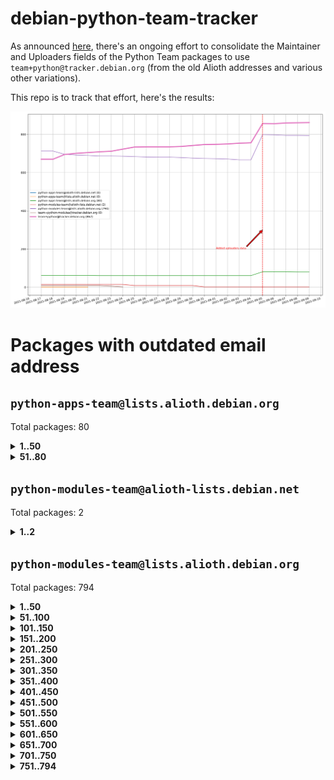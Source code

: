 # debian-python-team-tracker



As announced [here](https://lists.debian.org/debian-python/2021/08/msg00006.html), there's an ongoing effort to consolidate the Maintainer and Uploaders fields of the Python Team packages to use `team+python@tracker.debian.org` (from the old Alioth addresses and various other variations).



This repo is to track that effort, here's the results:



![Python team emails](images/python_team_emails.svg)


# Packages with outdated email address

## `python-apps-team@lists.alioth.debian.org`
Total packages: 80
<details>
<summary><b>1..50</b></summary>


| # | Package | Version |
| --- | --- | --- |
| 1 | [alot](https://tracker.debian.org/alot) | 0.9.1-2 |
| 2 | [archmage](https://tracker.debian.org/archmage) | 1:0.4.2.1-1 |
| 3 | [autosuspend](https://tracker.debian.org/autosuspend) | 3.0-1 |
| 4 | [backblaze-b2](https://tracker.debian.org/backblaze-b2) | 1.3.8-4 |
| 5 | [backupchecker](https://tracker.debian.org/backupchecker) | 1.7-2 |
| 6 | [beets](https://tracker.debian.org/beets) | 1.4.9-7 |
| 7 | [bleachbit](https://tracker.debian.org/bleachbit) | 3.9.0-1 |
| 8 | [brebis](https://tracker.debian.org/brebis) | 0.10-1 |
| 9 | [clustershell](https://tracker.debian.org/clustershell) | 1.8.3-1 |
| 10 | [crudini](https://tracker.debian.org/crudini) | 0.9.3-4 |
| 11 | [ctop](https://tracker.debian.org/ctop) | 1.0.0-2.1 |
| 12 | [cython](https://tracker.debian.org/cython) | 0.29.14-1 |
| 13 | [db2twitter](https://tracker.debian.org/db2twitter) | 0.6-1.1 |
| 14 | [dirtbike](https://tracker.debian.org/dirtbike) | 0.3-7 |
| 15 | [discodos](https://tracker.debian.org/discodos) | 1.0~rc2-1 |
| 16 | [dkimpy-milter](https://tracker.debian.org/dkimpy-milter) | 1.2.2-1 |
| 17 | [dodgy](https://tracker.debian.org/dodgy) | 0.1.9-3 |
| 18 | [dot2tex](https://tracker.debian.org/dot2tex) | 2.11.3-2 |
| 19 | [droidlysis](https://tracker.debian.org/droidlysis) | 3.2.1-1 |
| 20 | [eric](https://tracker.debian.org/eric) | 21.1+ds1-1 |
| 21 | [etm](https://tracker.debian.org/etm) | 3.2.30-1.1 |
| 22 | [firmware-microbit-micropython](https://tracker.debian.org/firmware-microbit-micropython) | 1.0.1-2 |
| 23 | [flatlatex](https://tracker.debian.org/flatlatex) | 0.8-1.1 |
| 24 | [freealchemist](https://tracker.debian.org/freealchemist) | 0.5-1.1 |
| 25 | [gaupol](https://tracker.debian.org/gaupol) | 1.9-1 |
| 26 | [ghp-import](https://tracker.debian.org/ghp-import) | 0.5.5-2 |
| 27 | [gitinspector](https://tracker.debian.org/gitinspector) | 0.4.4+dfsg-9 |
| 28 | [gui-ufw](https://tracker.debian.org/gui-ufw) | 20.04.1-1 |
| 29 | [httpcode](https://tracker.debian.org/httpcode) | 0.6-1 |
| 30 | [isbg](https://tracker.debian.org/isbg) | 2.3.1-1 |
| 31 | [itstool](https://tracker.debian.org/itstool) | 2.0.6-1 |
| 32 | [j2cli](https://tracker.debian.org/j2cli) | 0.3.12b-2 |
| 33 | [jeepyb](https://tracker.debian.org/jeepyb) | 0+20190513-1 |
| 34 | [kanboard-cli](https://tracker.debian.org/kanboard-cli) | 0.0.2-1.1 |
| 35 | [kazam](https://tracker.debian.org/kazam) | 1.4.5-4 |
| 36 | [khard](https://tracker.debian.org/khard) | 0.17.0-1 |
| 37 | [legit](https://tracker.debian.org/legit) | 1.2.0.post0-1 |
| 38 | [lightyears](https://tracker.debian.org/lightyears) | 1.4-2 |
| 39 | [mayavi2](https://tracker.debian.org/mayavi2) | 4.7.1-2 |
| 40 | [membernator](https://tracker.debian.org/membernator) | 1.1.0-2 |
| 41 | [menulibre](https://tracker.debian.org/menulibre) | 2.2.1-1 |
| 42 | [muttdown](https://tracker.debian.org/muttdown) | 0.3.4-1 |
| 43 | [nfoview](https://tracker.debian.org/nfoview) | 1.28-1 |
| 44 | [pandoc-plantuml-filter](https://tracker.debian.org/pandoc-plantuml-filter) | 0.1.1-2 |
| 45 | [pdfarranger](https://tracker.debian.org/pdfarranger) | 1.6.2-1 |
| 46 | [pdfposter](https://tracker.debian.org/pdfposter) | 0.7.post1-1 |
| 47 | [pelican](https://tracker.debian.org/pelican) | 4.0.1+dfsg-1.1 |
| 48 | [pipenv](https://tracker.debian.org/pipenv) | 11.9.0-1.1 |
| 49 | [policyd-rate-limit](https://tracker.debian.org/policyd-rate-limit) | 1.0.1.1-1 |
| 50 | [powerline-gitstatus](https://tracker.debian.org/powerline-gitstatus) | 1.3.1-2 |
</details>
<details>
<summary><b>51..80</b></summary>

| # | Package | Version |
| --- | --- | --- |
| 51 | [prospector](https://tracker.debian.org/prospector) | 1.1.7-2 |
| 52 | [puddletag](https://tracker.debian.org/puddletag) | 2.0.1-2 |
| 53 | [pybik](https://tracker.debian.org/pybik) | 3.0-3.1 |
| 54 | [pydocstyle](https://tracker.debian.org/pydocstyle) | 2.1.1-1 |
| 55 | [pydoctor](https://tracker.debian.org/pydoctor) | 19.11.0+git20200303.47424e7-1 |
| 56 | [pyp](https://tracker.debian.org/pyp) | 2.12-2 |
| 57 | [pypass](https://tracker.debian.org/pypass) | 0.2.1-1.1 |
| 58 | [python-miio](https://tracker.debian.org/python-miio) | 0.5.0.1-1 |
| 59 | [pytrainer](https://tracker.debian.org/pytrainer) | 2.0.2-1 |
| 60 | [rabbitvcs](https://tracker.debian.org/rabbitvcs) | 0.18-2 |
| 61 | [radon](https://tracker.debian.org/radon) | 4.1.0+dfsg-1 |
| 62 | [retweet](https://tracker.debian.org/retweet) | 0.10-1.1 |
| 63 | [rst2pdf](https://tracker.debian.org/rst2pdf) | 0.98-1 |
| 64 | [sen](https://tracker.debian.org/sen) | 0.6.1-0.1 |
| 65 | [simple-image-reducer](https://tracker.debian.org/simple-image-reducer) | 1.0.2+git20191008-1 |
| 66 | [sinntp](https://tracker.debian.org/sinntp) | 1.6-1.2 |
| 67 | [smem](https://tracker.debian.org/smem) | 1.5-1.1 |
| 68 | [spf-engine](https://tracker.debian.org/spf-engine) | 2.9.2-1 |
| 69 | [sqlacodegen](https://tracker.debian.org/sqlacodegen) | 1.1.6-3 |
| 70 | [subdownloader](https://tracker.debian.org/subdownloader) | 2.1.0-3 |
| 71 | [testrepository](https://tracker.debian.org/testrepository) | 0.0.20-5 |
| 72 | [tldr-py](https://tracker.debian.org/tldr-py) | 0.7.0-3 |
| 73 | [toot](https://tracker.debian.org/toot) | 0.28.0-1 |
| 74 | [twitterwatch](https://tracker.debian.org/twitterwatch) | 0.1-1.1 |
| 75 | [txt2tags](https://tracker.debian.org/txt2tags) | 3.4-2 |
| 76 | [vf1](https://tracker.debian.org/vf1) | 0.0.11-2 |
| 77 | [voltron](https://tracker.debian.org/voltron) | 0.1.7+git20200109-1.1 |
| 78 | [vrfydmn](https://tracker.debian.org/vrfydmn) | 0.11.0-1 |
| 79 | [weasyprint](https://tracker.debian.org/weasyprint) | 51-2 |
| 80 | [zktop](https://tracker.debian.org/zktop) | 1.0.0-3 |
</details>

## `python-modules-team@alioth-lists.debian.net`
Total packages: 2
<details>
<summary><b>1..2</b></summary>


| # | Package | Version |
| --- | --- | --- |
| 1 | [python-anyio](https://tracker.debian.org/python-anyio) | 2.0.2-2 |
| 2 | [setuptools-scm](https://tracker.debian.org/setuptools-scm) | 4.1.2-3 |
</details>

## `python-modules-team@lists.alioth.debian.org`
Total packages: 794
<details>
<summary><b>1..50</b></summary>


| # | Package | Version |
| --- | --- | --- |
| 1 | [aiodns](https://tracker.debian.org/aiodns) | 2.0.0-1 |
| 2 | [aiohttp-cors](https://tracker.debian.org/aiohttp-cors) | 0.7.0-1 |
| 3 | [aiohttp-jinja2](https://tracker.debian.org/aiohttp-jinja2) | 1.2.0-1 |
| 4 | [aiohttp-mako](https://tracker.debian.org/aiohttp-mako) | 0.4.0-1 |
| 5 | [aiohttp-socks](https://tracker.debian.org/aiohttp-socks) | 0.5.3-1 |
| 6 | [aiomysql](https://tracker.debian.org/aiomysql) | 0.0.20-2 |
| 7 | [aiopg](https://tracker.debian.org/aiopg) | 1.2.0~b2-1 |
| 8 | [aioredis](https://tracker.debian.org/aioredis) | 1.3.1-1 |
| 9 | [aiowsgi](https://tracker.debian.org/aiowsgi) | 0.7-1.1 |
| 10 | [aioxmlrpc](https://tracker.debian.org/aioxmlrpc) | 0.5-1.1 |
| 11 | [aiozmq](https://tracker.debian.org/aiozmq) | 0.9.0-1 |
| 12 | [anorack](https://tracker.debian.org/anorack) | 0.2.7-1 |
| 13 | [anosql](https://tracker.debian.org/anosql) | 1.0.1-1 |
| 14 | [appdirs](https://tracker.debian.org/appdirs) | 1.4.4-1 |
| 15 | [asn1crypto](https://tracker.debian.org/asn1crypto) | 1.4.0-1 |
| 16 | [astral](https://tracker.debian.org/astral) | 1.6.1-2 |
| 17 | [authheaders](https://tracker.debian.org/authheaders) | 0.13.0-1 |
| 18 | [authres](https://tracker.debian.org/authres) | 1.2.0-2 |
| 19 | [automat](https://tracker.debian.org/automat) | 20.2.0-1 |
| 20 | [azure-cosmos-table-python](https://tracker.debian.org/azure-cosmos-table-python) | 1.0.5+git20191025-5 |
| 21 | [babelfish](https://tracker.debian.org/babelfish) | 0.5.4-3 |
| 22 | [bdist-nsi](https://tracker.debian.org/bdist-nsi) | 0.1.5-2 |
| 23 | [behave](https://tracker.debian.org/behave) | 1.2.6-3 |
| 24 | [bernhard](https://tracker.debian.org/bernhard) | 0.2.6-2 |
| 25 | [betamax](https://tracker.debian.org/betamax) | 0.8.1-2 |
| 26 | [bibtexparser](https://tracker.debian.org/bibtexparser) | 1.1.0+ds-3 |
| 27 | [binaryornot](https://tracker.debian.org/binaryornot) | 0.4.4+dfsg-4 |
| 28 | [bitstruct](https://tracker.debian.org/bitstruct) | 8.9.0-1 |
| 29 | [blessings](https://tracker.debian.org/blessings) | 1.6-3 |
| 30 | [blinker](https://tracker.debian.org/blinker) | 1.4+dfsg1-0.3 |
| 31 | [bottleneck](https://tracker.debian.org/bottleneck) | 1.2.1+ds1-2 |
| 32 | [case](https://tracker.debian.org/case) | 1.5.3+dfsg-3 |
| 33 | [celery-batches](https://tracker.debian.org/celery-batches) | 0.2-2 |
| 34 | [celery-haystack](https://tracker.debian.org/celery-haystack) | 0.10-4 |
| 35 | [cerealizer](https://tracker.debian.org/cerealizer) | 0.8.1-3 |
| 36 | [chardet](https://tracker.debian.org/chardet) | 4.0.0-1 |
| 37 | [chargebee-python](https://tracker.debian.org/chargebee-python) | 1.6.6-1 |
| 38 | [chargebee2-python](https://tracker.debian.org/chargebee2-python) | 2.7.3-1 |
| 39 | [circuits](https://tracker.debian.org/circuits) | 3.1.0+ds1-2 |
| 40 | [cloudpickle](https://tracker.debian.org/cloudpickle) | 1.6.0-1 |
| 41 | [codicefiscale](https://tracker.debian.org/codicefiscale) | 0.9+ds0-2 |
| 42 | [colorclass](https://tracker.debian.org/colorclass) | 2.2.0-2.1 |
| 43 | [colorspacious](https://tracker.debian.org/colorspacious) | 1.1.2-2 |
| 44 | [commonmark](https://tracker.debian.org/commonmark) | 0.9.1-3 |
| 45 | [configobj](https://tracker.debian.org/configobj) | 5.0.6-4 |
| 46 | [constantly](https://tracker.debian.org/constantly) | 15.1.0-2 |
| 47 | [contextlib2](https://tracker.debian.org/contextlib2) | 0.6.0.post1-1 |
| 48 | [cookiecutter](https://tracker.debian.org/cookiecutter) | 1.6.0-4 |
| 49 | [coreapi](https://tracker.debian.org/coreapi) | 2.3.3-4 |
| 50 | [coreschema](https://tracker.debian.org/coreschema) | 0.0.4-3 |
</details>
<details>
<summary><b>51..100</b></summary>

| # | Package | Version |
| --- | --- | --- |
| 51 | [cov-core](https://tracker.debian.org/cov-core) | 1.15.0-3 |
| 52 | [cppy](https://tracker.debian.org/cppy) | 1.1.0-2 |
| 53 | [cram](https://tracker.debian.org/cram) | 0.7-4 |
| 54 | [cssutils](https://tracker.debian.org/cssutils) | 1.0.2-3 |
| 55 | [d2to1](https://tracker.debian.org/d2to1) | 0.2.12-2 |
| 56 | [deap](https://tracker.debian.org/deap) | 1.3.1-2 |
| 57 | [debiancontributors](https://tracker.debian.org/debiancontributors) | 0.7.8-2 |
| 58 | [defusedxml](https://tracker.debian.org/defusedxml) | 0.6.0-2 |
| 59 | [devpi-common](https://tracker.debian.org/devpi-common) | 3.2.2-1.1 |
| 60 | [django-ajax-selects](https://tracker.debian.org/django-ajax-selects) | 1.7.0-3 |
| 61 | [django-anymail](https://tracker.debian.org/django-anymail) | 7.1.0-1 |
| 62 | [django-auto-one-to-one](https://tracker.debian.org/django-auto-one-to-one) | 3.3.0-1 |
| 63 | [django-bitfield](https://tracker.debian.org/django-bitfield) | 1.9.6-2 |
| 64 | [django-countries](https://tracker.debian.org/django-countries) | 6.0-1 |
| 65 | [django-dirtyfields](https://tracker.debian.org/django-dirtyfields) | 1.3.1-2 |
| 66 | [django-downloadview](https://tracker.debian.org/django-downloadview) | 2.1.1-1 |
| 67 | [django-environ](https://tracker.debian.org/django-environ) | 0.4.4-2 |
| 68 | [django-filter](https://tracker.debian.org/django-filter) | 2.4.0-1 |
| 69 | [django-fsm-admin](https://tracker.debian.org/django-fsm-admin) | 1.2.4-2 |
| 70 | [django-guardian](https://tracker.debian.org/django-guardian) | 2.0.0-2 |
| 71 | [django-hvad](https://tracker.debian.org/django-hvad) | 1.8.0-1.1 |
| 72 | [django-impersonate](https://tracker.debian.org/django-impersonate) | 1.5-1 |
| 73 | [django-ipware](https://tracker.debian.org/django-ipware) | 3.0.0-1 |
| 74 | [django-js-reverse](https://tracker.debian.org/django-js-reverse) | 0.7.3-1.1 |
| 75 | [django-macaddress](https://tracker.debian.org/django-macaddress) | 1.5.0-2 |
| 76 | [django-maintenancemode](https://tracker.debian.org/django-maintenancemode) | 0.11.3-1 |
| 77 | [django-markupfield](https://tracker.debian.org/django-markupfield) | 2.0.0-1 |
| 78 | [django-memoize](https://tracker.debian.org/django-memoize) | 2.2.0+dfsg-1 |
| 79 | [django-model-utils](https://tracker.debian.org/django-model-utils) | 3.1.1-2 |
| 80 | [django-nose](https://tracker.debian.org/django-nose) | 1.4.6-2.1 |
| 81 | [django-notification](https://tracker.debian.org/django-notification) | 1.2.0-3 |
| 82 | [django-organizations](https://tracker.debian.org/django-organizations) | 1.1.2-1 |
| 83 | [django-pagination](https://tracker.debian.org/django-pagination) | 1.0.7-4 |
| 84 | [django-paintstore](https://tracker.debian.org/django-paintstore) | 0.2-4 |
| 85 | [django-picklefield](https://tracker.debian.org/django-picklefield) | 3.0.1-1 |
| 86 | [django-pipeline](https://tracker.debian.org/django-pipeline) | 1.6.14-3 |
| 87 | [django-q](https://tracker.debian.org/django-q) | 1.2.1-1 |
| 88 | [django-recurrence](https://tracker.debian.org/django-recurrence) | 1.10.3-1 |
| 89 | [django-redis](https://tracker.debian.org/django-redis) | 4.12.1-1 |
| 90 | [django-redis-sessions](https://tracker.debian.org/django-redis-sessions) | 0.6.1-2 |
| 91 | [django-sass-processor](https://tracker.debian.org/django-sass-processor) | 0.8.2-1 |
| 92 | [django-setuptest](https://tracker.debian.org/django-setuptest) | 0.2.1-4 |
| 93 | [django-simple-captcha](https://tracker.debian.org/django-simple-captcha) | 0.5.6-2 |
| 94 | [django-simple-redis-admin](https://tracker.debian.org/django-simple-redis-admin) | 1.4.0-2 |
| 95 | [django-stronghold](https://tracker.debian.org/django-stronghold) | 0.3.0+debian-2 |
| 96 | [django-uwsgi](https://tracker.debian.org/django-uwsgi) | 0.2.2-2 |
| 97 | [django-webpack-loader](https://tracker.debian.org/django-webpack-loader) | 0.6.0-2 |
| 98 | [django-websocket-redis](https://tracker.debian.org/django-websocket-redis) | 0.4.7-2 |
| 99 | [django-wkhtmltopdf](https://tracker.debian.org/django-wkhtmltopdf) | 3.3.0-1 |
| 100 | [django-xmlrpc](https://tracker.debian.org/django-xmlrpc) | 0.1.8-2 |
</details>
<details>
<summary><b>101..150</b></summary>

| # | Package | Version |
| --- | --- | --- |
| 101 | [djangorestframework-api-key](https://tracker.debian.org/djangorestframework-api-key) | 2.0.0-2 |
| 102 | [djangorestframework-filters](https://tracker.debian.org/djangorestframework-filters) | 1.0.0.dev0-1 |
| 103 | [dkimpy](https://tracker.debian.org/dkimpy) | 1.0.5-1 |
| 104 | [dnsdiag](https://tracker.debian.org/dnsdiag) | 1.7.0-1 |
| 105 | [dnspython](https://tracker.debian.org/dnspython) | 2.0.0-1 |
| 106 | [dockerpty](https://tracker.debian.org/dockerpty) | 0.4.1-2 |
| 107 | [dominate](https://tracker.debian.org/dominate) | 2.3.1-2 |
| 108 | [doublex](https://tracker.debian.org/doublex) | 1.9.2-1 |
| 109 | [drf-generators](https://tracker.debian.org/drf-generators) | 0.5.0-1 |
| 110 | [easyprocess](https://tracker.debian.org/easyprocess) | 0.2.5-2 |
| 111 | [elasticsearch-curator](https://tracker.debian.org/elasticsearch-curator) | 5.8.1-1 |
| 112 | [entrypoints](https://tracker.debian.org/entrypoints) | 0.3-3 |
| 113 | [enum34](https://tracker.debian.org/enum34) | 1.1.6-4 |
| 114 | [enzyme](https://tracker.debian.org/enzyme) | 0.4.1-2 |
| 115 | [exam](https://tracker.debian.org/exam) | 0.10.5-3 |
| 116 | [factory-boy](https://tracker.debian.org/factory-boy) | 2.11.1-3 |
| 117 | [faker](https://tracker.debian.org/faker) | 0.9.3-0.1 |
| 118 | [fakesleep](https://tracker.debian.org/fakesleep) | 0.1-2 |
| 119 | [fastchunking](https://tracker.debian.org/fastchunking) | 0.0.3-2 |
| 120 | [fastkml](https://tracker.debian.org/fastkml) | 0.11-3 |
| 121 | [feedgenerator](https://tracker.debian.org/feedgenerator) | 1.9-2 |
| 122 | [flake8-docstrings](https://tracker.debian.org/flake8-docstrings) | 1.1.0-1.1 |
| 123 | [flake8-polyfill](https://tracker.debian.org/flake8-polyfill) | 1.0.2-2 |
| 124 | [flask-api](https://tracker.debian.org/flask-api) | 1.1+dfsg-1.1 |
| 125 | [flask-assets](https://tracker.debian.org/flask-assets) | 2.0-1 |
| 126 | [flask-babelex](https://tracker.debian.org/flask-babelex) | 0.9.4-1 |
| 127 | [flask-bcrypt](https://tracker.debian.org/flask-bcrypt) | 0.7.1-2 |
| 128 | [flask-compress](https://tracker.debian.org/flask-compress) | 1.4.0-3 |
| 129 | [flask-gravatar](https://tracker.debian.org/flask-gravatar) | 0.4.2-2 |
| 130 | [flask-htmlmin](https://tracker.debian.org/flask-htmlmin) | 1.3.2-2 |
| 131 | [flask-ldapconn](https://tracker.debian.org/flask-ldapconn) | 0.7.2-1.1 |
| 132 | [flask-limiter](https://tracker.debian.org/flask-limiter) | 1.0.1-2 |
| 133 | [flask-login](https://tracker.debian.org/flask-login) | 0.5.0-1 |
| 134 | [flask-mail](https://tracker.debian.org/flask-mail) | 0.9.1+dfsg1-1.1 |
| 135 | [flask-mongoengine](https://tracker.debian.org/flask-mongoengine) | 0.9.3-4 |
| 136 | [flask-multistatic](https://tracker.debian.org/flask-multistatic) | 1.0-2 |
| 137 | [flask-paranoid](https://tracker.debian.org/flask-paranoid) | 0.2.0-3.1 |
| 138 | [flask-principal](https://tracker.debian.org/flask-principal) | 0.4.0-2 |
| 139 | [flask-script](https://tracker.debian.org/flask-script) | 2.0.6-2 |
| 140 | [flask-silk](https://tracker.debian.org/flask-silk) | 0.2-18 |
| 141 | [flask-wtf](https://tracker.debian.org/flask-wtf) | 0.14.3-1 |
| 142 | [flufl.bounce](https://tracker.debian.org/flufl.bounce) | 3.0.1-1 |
| 143 | [flufl.enum](https://tracker.debian.org/flufl.enum) | 4.1.1-3 |
| 144 | [flufl.i18n](https://tracker.debian.org/flufl.i18n) | 3.0.1-1 |
| 145 | [flufl.lock](https://tracker.debian.org/flufl.lock) | 5.0.1-1 |
| 146 | [flufl.password](https://tracker.debian.org/flufl.password) | 1.3-3 |
| 147 | [flufl.testing](https://tracker.debian.org/flufl.testing) | 0.7-2 |
| 148 | [freetype-py](https://tracker.debian.org/freetype-py) | 2.2.0-1 |
| 149 | [gerritlib](https://tracker.debian.org/gerritlib) | 0.8.0-2 |
| 150 | [gmplot](https://tracker.debian.org/gmplot) | 1.2.0-2 |
</details>
<details>
<summary><b>151..200</b></summary>

| # | Package | Version |
| --- | --- | --- |
| 151 | [gpxpy](https://tracker.debian.org/gpxpy) | 1.4.2-1 |
| 152 | [gtextfsm](https://tracker.debian.org/gtextfsm) | 1.1.0-2 |
| 153 | [gtts](https://tracker.debian.org/gtts) | 2.0.3-1 |
| 154 | [gtts-token](https://tracker.debian.org/gtts-token) | 1.1.3-1 |
| 155 | [guzzle-sphinx-theme](https://tracker.debian.org/guzzle-sphinx-theme) | 0.7.11-5 |
| 156 | [hachoir](https://tracker.debian.org/hachoir) | 3.1.0+dfsg-3 |
| 157 | [haproxy-log-analysis](https://tracker.debian.org/haproxy-log-analysis) | 2.0~b0-2 |
| 158 | [heapdict](https://tracker.debian.org/heapdict) | 1.0.1-1 |
| 159 | [hiro](https://tracker.debian.org/hiro) | 0.5-2 |
| 160 | [httpx](https://tracker.debian.org/httpx) | 0.16.1-1 |
| 161 | [hyperlink](https://tracker.debian.org/hyperlink) | 19.0.0-2 |
| 162 | [hypothesis-auto](https://tracker.debian.org/hypothesis-auto) | 1.1.4-2 |
| 163 | [importmagic](https://tracker.debian.org/importmagic) | 0.1.7-2 |
| 164 | [inflection](https://tracker.debian.org/inflection) | 0.3.1-2 |
| 165 | [ipdb](https://tracker.debian.org/ipdb) | 0.13.3-1 |
| 166 | [isodate](https://tracker.debian.org/isodate) | 0.6.0-2 |
| 167 | [itypes](https://tracker.debian.org/itypes) | 1.1.0-4 |
| 168 | [jaraco.itertools](https://tracker.debian.org/jaraco.itertools) | 2.0.1-4 |
| 169 | [javaproperties](https://tracker.debian.org/javaproperties) | 0.7.0-1 |
| 170 | [jinja2-time](https://tracker.debian.org/jinja2-time) | 0.2.0-2 |
| 171 | [jpy](https://tracker.debian.org/jpy) | 0.9.0-3 |
| 172 | [jpylyzer](https://tracker.debian.org/jpylyzer) | 2.0.0-3 |
| 173 | [json-tricks](https://tracker.debian.org/json-tricks) | 3.11.0-2 |
| 174 | [jsonhyperschema-codec](https://tracker.debian.org/jsonhyperschema-codec) | 1.0.3-2 |
| 175 | [jsonpickle](https://tracker.debian.org/jsonpickle) | 1.2-1 |
| 176 | [junos-eznc](https://tracker.debian.org/junos-eznc) | 2.1.7-3 |
| 177 | [jupyter-sphinx-theme](https://tracker.debian.org/jupyter-sphinx-theme) | 0.0.6+ds1-10 |
| 178 | [kitchen](https://tracker.debian.org/kitchen) | 1.2.6-2 |
| 179 | [kivy](https://tracker.debian.org/kivy) | 1.11.0-2 |
| 180 | [kiwisolver](https://tracker.debian.org/kiwisolver) | 1.3.1-1 |
| 181 | [lazr.delegates](https://tracker.debian.org/lazr.delegates) | 2.0.3-2 |
| 182 | [lazr.restfulclient](https://tracker.debian.org/lazr.restfulclient) | 0.14.2-2 |
| 183 | [lazr.smtptest](https://tracker.debian.org/lazr.smtptest) | 2.0.3-2 |
| 184 | [lazr.uri](https://tracker.debian.org/lazr.uri) | 1.0.5-1 |
| 185 | [lexicon](https://tracker.debian.org/lexicon) | 3.3.17-1 |
| 186 | [libthumbor](https://tracker.debian.org/libthumbor) | 1.3.3-2 |
| 187 | [logilab-constraint](https://tracker.debian.org/logilab-constraint) | 0.6.0-2 |
| 188 | [mako](https://tracker.debian.org/mako) | 1.1.3+ds1-2 |
| 189 | [mando](https://tracker.debian.org/mando) | 0.6.4-5 |
| 190 | [manuel](https://tracker.debian.org/manuel) | 1.10.1-2 |
| 191 | [markupsafe](https://tracker.debian.org/markupsafe) | 1.1.1-1 |
| 192 | [mercurial-extension-utils](https://tracker.debian.org/mercurial-extension-utils) | 1.5.1-1 |
| 193 | [mercurial-extension-utils](https://tracker.debian.org/mercurial-extension-utils) | 1.5.1-3 |
| 194 | [mercurial-keyring](https://tracker.debian.org/mercurial-keyring) | 1.3.1-3 |
| 195 | [microsoft-authentication-extensions-for-python](https://tracker.debian.org/microsoft-authentication-extensions-for-python) | 0.3.0-1 |
| 196 | [milksnake](https://tracker.debian.org/milksnake) | 0.1.5-1 |
| 197 | [mimerender](https://tracker.debian.org/mimerender) | 0.6.0-2 |
| 198 | [mmllib](https://tracker.debian.org/mmllib) | 0.3.0.post1-2 |
| 199 | [mockldap](https://tracker.debian.org/mockldap) | 0.3.0-4 |
| 200 | [modernize](https://tracker.debian.org/modernize) | 0.7-2 |
</details>
<details>
<summary><b>201..250</b></summary>

| # | Package | Version |
| --- | --- | --- |
| 201 | [moksha.common](https://tracker.debian.org/moksha.common) | 1.2.5-4 |
| 202 | [more-itertools](https://tracker.debian.org/more-itertools) | 4.2.0-3 |
| 203 | [mrtparse](https://tracker.debian.org/mrtparse) | 1.6-2 |
| 204 | [multiprocess](https://tracker.debian.org/multiprocess) | 0.70.11.1-1 |
| 205 | [musicbrainzngs](https://tracker.debian.org/musicbrainzngs) | 0.7.1-2 |
| 206 | [mutagen](https://tracker.debian.org/mutagen) | 1.45.1-2 |
| 207 | [mwic](https://tracker.debian.org/mwic) | 0.7.8-1 |
| 208 | [mysql-connector-python](https://tracker.debian.org/mysql-connector-python) | 8.0.15-2 |
| 209 | [nb2plots](https://tracker.debian.org/nb2plots) | 0.6-2 |
| 210 | [netifaces](https://tracker.debian.org/netifaces) | 0.10.9-0.2 |
| 211 | [netmiko](https://tracker.debian.org/netmiko) | 2.4.2-1 |
| 212 | [networkx](https://tracker.debian.org/networkx) | 2.5+ds-2 |
| 213 | [nose](https://tracker.debian.org/nose) | 1.3.7-6 |
| 214 | [nose](https://tracker.debian.org/nose) | 1.3.7-7 |
| 215 | [nose2](https://tracker.debian.org/nose2) | 0.9.2-1 |
| 216 | [nose2-cov](https://tracker.debian.org/nose2-cov) | 1.0a4-3 |
| 217 | [ntplib](https://tracker.debian.org/ntplib) | 0.3.3-2 |
| 218 | [numpy-stl](https://tracker.debian.org/numpy-stl) | 2.9.0-1 |
| 219 | [numpydoc](https://tracker.debian.org/numpydoc) | 1.1.0-3 |
| 220 | [obsub](https://tracker.debian.org/obsub) | 0.2-4 |
| 221 | [okasha](https://tracker.debian.org/okasha) | 0.2.4-4 |
| 222 | [overpass](https://tracker.debian.org/overpass) | 0.7-1 |
| 223 | [paramiko](https://tracker.debian.org/paramiko) | 2.7.2-1 |
| 224 | [pastescript](https://tracker.debian.org/pastescript) | 2.0.2-4 |
| 225 | [pcapy](https://tracker.debian.org/pcapy) | 0.11.4-2 |
| 226 | [pdfkit](https://tracker.debian.org/pdfkit) | 0.6.1-2 |
| 227 | [pep8](https://tracker.debian.org/pep8) | 1.7.1-9 |
| 228 | [pep8-naming](https://tracker.debian.org/pep8-naming) | 0.10.0-1 |
| 229 | [pg8000](https://tracker.debian.org/pg8000) | 1.10.6-2 |
| 230 | [pidcat](https://tracker.debian.org/pidcat) | 2.1.0-4 |
| 231 | [pilkit](https://tracker.debian.org/pilkit) | 2.0-3 |
| 232 | [plastex](https://tracker.debian.org/plastex) | 2.1-2 |
| 233 | [ply](https://tracker.debian.org/ply) | 3.11-4 |
| 234 | [portio](https://tracker.debian.org/portio) | 0.5-4 |
| 235 | [postgresfixture](https://tracker.debian.org/postgresfixture) | 0.4.2-1 |
| 236 | [power](https://tracker.debian.org/power) | 1.4+dfsg-4 |
| 237 | [pprintpp](https://tracker.debian.org/pprintpp) | 0.4.0-2 |
| 238 | [preggy](https://tracker.debian.org/preggy) | 1.4.4-1 |
| 239 | [prettytable](https://tracker.debian.org/prettytable) | 0.7.2-5 |
| 240 | [proxmoxer](https://tracker.debian.org/proxmoxer) | 1.0.3-2 |
| 241 | [ptable](https://tracker.debian.org/ptable) | 0.9.2-2 |
| 242 | [py-macaroon-bakery](https://tracker.debian.org/py-macaroon-bakery) | 1.3.1-1 |
| 243 | [py-radix](https://tracker.debian.org/py-radix) | 0.10.0-3 |
| 244 | [py3dns](https://tracker.debian.org/py3dns) | 3.2.1-1 |
| 245 | [pyacoustid](https://tracker.debian.org/pyacoustid) | 1.2.0-2 |
| 246 | [pyasn1](https://tracker.debian.org/pyasn1) | 0.4.8-1 |
| 247 | [pybindgen](https://tracker.debian.org/pybindgen) | 0.20.0+dfsg1-2 |
| 248 | [pycairo](https://tracker.debian.org/pycairo) | 1.16.2-3 |
| 249 | [pycairo](https://tracker.debian.org/pycairo) | 1.16.2-4 |
| 250 | [pycallgraph](https://tracker.debian.org/pycallgraph) | 1.1.3-1.2 |
</details>
<details>
<summary><b>251..300</b></summary>

| # | Package | Version |
| --- | --- | --- |
| 251 | [pycares](https://tracker.debian.org/pycares) | 3.1.1-1 |
| 252 | [pychm](https://tracker.debian.org/pychm) | 0.8.6-2 |
| 253 | [pycifrw](https://tracker.debian.org/pycifrw) | 4.4-2 |
| 254 | [pyclamd](https://tracker.debian.org/pyclamd) | 0.4.0-2 |
| 255 | [pycodestyle](https://tracker.debian.org/pycodestyle) | 2.6.0-1 |
| 256 | [pycparser](https://tracker.debian.org/pycparser) | 2.20-3 |
| 257 | [pycryptodome](https://tracker.debian.org/pycryptodome) | 3.9.7+dfsg1-1 |
| 258 | [pycxx](https://tracker.debian.org/pycxx) | 7.1.4-0.1 |
| 259 | [pydbus](https://tracker.debian.org/pydbus) | 0.6.0-4 |
| 260 | [pydenticon](https://tracker.debian.org/pydenticon) | 0.3.1-2 |
| 261 | [pydispatcher](https://tracker.debian.org/pydispatcher) | 2.0.5-2 |
| 262 | [pydle](https://tracker.debian.org/pydle) | 0.9.4-2 |
| 263 | [pyeapi](https://tracker.debian.org/pyeapi) | 0.8.1-2 |
| 264 | [pyee](https://tracker.debian.org/pyee) | 7.0.2-1 |
| 265 | [pyenchant](https://tracker.debian.org/pyenchant) | 3.2.0-1 |
| 266 | [pyfg](https://tracker.debian.org/pyfg) | 0.50-2 |
| 267 | [pyfiglet](https://tracker.debian.org/pyfiglet) | 0.8.0+dfsg-1 |
| 268 | [pyfribidi](https://tracker.debian.org/pyfribidi) | 0.12.0+repack-7 |
| 269 | [pygame](https://tracker.debian.org/pygame) | 1.9.6+dfsg-2 |
| 270 | [pygeoif](https://tracker.debian.org/pygeoif) | 0.7-2 |
| 271 | [pygithub](https://tracker.debian.org/pygithub) | 1.43.7-1 |
| 272 | [pygments](https://tracker.debian.org/pygments) | 2.3.1+dfsg-3 |
| 273 | [pygtail](https://tracker.debian.org/pygtail) | 0.6.1-2 |
| 274 | [pygtkspellcheck](https://tracker.debian.org/pygtkspellcheck) | 4.0.5-2 |
| 275 | [pyhamcrest](https://tracker.debian.org/pyhamcrest) | 1.9.0-3 |
| 276 | [pyicu](https://tracker.debian.org/pyicu) | 2.5-1 |
| 277 | [pyinotify](https://tracker.debian.org/pyinotify) | 0.9.6-1.3 |
| 278 | [pyiosxr](https://tracker.debian.org/pyiosxr) | 0.52-1.1 |
| 279 | [pyjavaproperties](https://tracker.debian.org/pyjavaproperties) | 0.7-2 |
| 280 | [pyjokes](https://tracker.debian.org/pyjokes) | 0.5.0-3 |
| 281 | [pykcs11](https://tracker.debian.org/pykcs11) | 1.5.10-1 |
| 282 | [pylama](https://tracker.debian.org/pylama) | 7.4.3-3 |
| 283 | [pylibmc](https://tracker.debian.org/pylibmc) | 1.5.2-3 |
| 284 | [pylint-celery](https://tracker.debian.org/pylint-celery) | 0.3-5 |
| 285 | [pylint-common](https://tracker.debian.org/pylint-common) | 0.2.5-4 |
| 286 | [pylint-django](https://tracker.debian.org/pylint-django) | 2.0.13-1 |
| 287 | [pylint-flask](https://tracker.debian.org/pylint-flask) | 0.5-4 |
| 288 | [pylint-plugin-utils](https://tracker.debian.org/pylint-plugin-utils) | 0.6-1 |
| 289 | [pymacs](https://tracker.debian.org/pymacs) | 0.25-3 |
| 290 | [pymilter](https://tracker.debian.org/pymilter) | 1.0.4-2 |
| 291 | [pymodbus](https://tracker.debian.org/pymodbus) | 2.1.0+dfsg-2 |
| 292 | [pymssql](https://tracker.debian.org/pymssql) | 2.1.4+dfsg-3 |
| 293 | [pymupdf](https://tracker.debian.org/pymupdf) | 1.17.4+ds1-2 |
| 294 | [pynag](https://tracker.debian.org/pynag) | 1.1.2+dfsg-2 |
| 295 | [pynliner](https://tracker.debian.org/pynliner) | 0.8.0-2 |
| 296 | [pyopengl](https://tracker.debian.org/pyopengl) | 3.1.5+dfsg-1 |
| 297 | [pypandoc](https://tracker.debian.org/pypandoc) | 1.5+ds0-1 |
| 298 | [pyparsing](https://tracker.debian.org/pyparsing) | 2.4.7-1 |
| 299 | [pyphen](https://tracker.debian.org/pyphen) | 0.9.5-3 |
| 300 | [pyprind](https://tracker.debian.org/pyprind) | 2.11.2-2 |
</details>
<details>
<summary><b>301..350</b></summary>

| # | Package | Version |
| --- | --- | --- |
| 301 | [pyquery](https://tracker.debian.org/pyquery) | 1.2.9-4 |
| 302 | [pyrad](https://tracker.debian.org/pyrad) | 2.1-2 |
| 303 | [pyrfc3339](https://tracker.debian.org/pyrfc3339) | 1.1-2 |
| 304 | [pyrsistent](https://tracker.debian.org/pyrsistent) | 0.15.5-1 |
| 305 | [pysendfile](https://tracker.debian.org/pysendfile) | 2.0.1-3 |
| 306 | [pysimplesoap](https://tracker.debian.org/pysimplesoap) | 1.16.2-3 |
| 307 | [pysmi](https://tracker.debian.org/pysmi) | 0.3.2-2 |
| 308 | [pysodium](https://tracker.debian.org/pysodium) | 0.7.0-2 |
| 309 | [pyspf](https://tracker.debian.org/pyspf) | 2.0.14-2 |
| 310 | [pysrs](https://tracker.debian.org/pysrs) | 1.0.3-2 |
| 311 | [pysrt](https://tracker.debian.org/pysrt) | 1.0.1-2 |
| 312 | [pyssim](https://tracker.debian.org/pyssim) | 0.2-2 |
| 313 | [pystemd](https://tracker.debian.org/pystemd) | 0.7.0-4 |
| 314 | [pysubnettree](https://tracker.debian.org/pysubnettree) | 0.33-1 |
| 315 | [pytaglib](https://tracker.debian.org/pytaglib) | 0.3.6+dfsg-2 |
| 316 | [pytds](https://tracker.debian.org/pytds) | 1.10.0-1 |
| 317 | [pytest-arraydiff](https://tracker.debian.org/pytest-arraydiff) | 0.3-1 |
| 318 | [pytest-bdd](https://tracker.debian.org/pytest-bdd) | 3.2.1-1 |
| 319 | [pytest-cookies](https://tracker.debian.org/pytest-cookies) | 0.4.0-1 |
| 320 | [pytest-django](https://tracker.debian.org/pytest-django) | 3.5.1-1 |
| 321 | [pytest-expect](https://tracker.debian.org/pytest-expect) | 1.1.0-2 |
| 322 | [pytest-forked](https://tracker.debian.org/pytest-forked) | 1.3.0-1 |
| 323 | [pytest-helpers-namespace](https://tracker.debian.org/pytest-helpers-namespace) | 2019.1.8-1 |
| 324 | [pytest-httpbin](https://tracker.debian.org/pytest-httpbin) | 1.0.0-2 |
| 325 | [pytest-instafail](https://tracker.debian.org/pytest-instafail) | 0.4.2-1 |
| 326 | [pytest-remotedata](https://tracker.debian.org/pytest-remotedata) | 0.3.2-1 |
| 327 | [pytest-runner](https://tracker.debian.org/pytest-runner) | 2.11.1-1.2 |
| 328 | [pytest-sugar](https://tracker.debian.org/pytest-sugar) | 0.9.4-1 |
| 329 | [pytest-tornado](https://tracker.debian.org/pytest-tornado) | 0.8.1-1 |
| 330 | [pytest-vcr](https://tracker.debian.org/pytest-vcr) | 1.0.2-2 |
| 331 | [pytest-xvfb](https://tracker.debian.org/pytest-xvfb) | 1.2.0-1 |
| 332 | [python-activipy](https://tracker.debian.org/python-activipy) | 0.1-7 |
| 333 | [python-adal](https://tracker.debian.org/python-adal) | 1.2.2-1 |
| 334 | [python-agate](https://tracker.debian.org/python-agate) | 1.6.1-1 |
| 335 | [python-agate-dbf](https://tracker.debian.org/python-agate-dbf) | 0.2.0-2 |
| 336 | [python-agate-excel](https://tracker.debian.org/python-agate-excel) | 0.2.3-1 |
| 337 | [python-aiohttp-security](https://tracker.debian.org/python-aiohttp-security) | 0.4.0-2 |
| 338 | [python-aiohttp-session](https://tracker.debian.org/python-aiohttp-session) | 2.9.0-2 |
| 339 | [python-aioinflux](https://tracker.debian.org/python-aioinflux) | 0.9.0-2 |
| 340 | [python-aiomeasures](https://tracker.debian.org/python-aiomeasures) | 0.5.14-3 |
| 341 | [python-altair](https://tracker.debian.org/python-altair) | 4.0.1-2 |
| 342 | [python-altgraph](https://tracker.debian.org/python-altgraph) | 0.17+ds0-1 |
| 343 | [python-amqplib](https://tracker.debian.org/python-amqplib) | 1.0.2-2 |
| 344 | [python-anyjson](https://tracker.debian.org/python-anyjson) | 0.3.3-2 |
| 345 | [python-apptools](https://tracker.debian.org/python-apptools) | 4.5.0-1.1 |
| 346 | [python-aptly](https://tracker.debian.org/python-aptly) | 0.12.10-2 |
| 347 | [python-argon2](https://tracker.debian.org/python-argon2) | 18.3.0-2 |
| 348 | [python-args](https://tracker.debian.org/python-args) | 0.1.0-3 |
| 349 | [python-arpy](https://tracker.debian.org/python-arpy) | 1.1.1-4 |
| 350 | [python-astor](https://tracker.debian.org/python-astor) | 0.8.1-1 |
</details>
<details>
<summary><b>351..400</b></summary>

| # | Package | Version |
| --- | --- | --- |
| 351 | [python-async-timeout](https://tracker.debian.org/python-async-timeout) | 3.0.1-1.1 |
| 352 | [python-azure-devtools](https://tracker.debian.org/python-azure-devtools) | 1.2.0-1 |
| 353 | [python-base58](https://tracker.debian.org/python-base58) | 1.0.3-1.1 |
| 354 | [python-bcdoc](https://tracker.debian.org/python-bcdoc) | 0.16.0-2 |
| 355 | [python-bioblend](https://tracker.debian.org/python-bioblend) | 0.7.0-3 |
| 356 | [python-bitbucket-api](https://tracker.debian.org/python-bitbucket-api) | 0.5.0-3 |
| 357 | [python-box](https://tracker.debian.org/python-box) | 3.4.6-2 |
| 358 | [python-btrees](https://tracker.debian.org/python-btrees) | 4.3.1-2 |
| 359 | [python-cachecontrol](https://tracker.debian.org/python-cachecontrol) | 0.12.6-1 |
| 360 | [python-can](https://tracker.debian.org/python-can) | 3.3.2.final~github-2 |
| 361 | [python-cement](https://tracker.debian.org/python-cement) | 2.10.0-2 |
| 362 | [python-cerberus](https://tracker.debian.org/python-cerberus) | 1.3.2-1 |
| 363 | [python-click](https://tracker.debian.org/python-click) | 7.1.2-1 |
| 364 | [python-click-log](https://tracker.debian.org/python-click-log) | 0.2.1-2 |
| 365 | [python-click-threading](https://tracker.debian.org/python-click-threading) | 0.4.4-2 |
| 366 | [python-clint](https://tracker.debian.org/python-clint) | 0.5.1-3 |
| 367 | [python-cluster](https://tracker.debian.org/python-cluster) | 1.3.3-3 |
| 368 | [python-cmarkgfm](https://tracker.debian.org/python-cmarkgfm) | 0.4.2-1 |
| 369 | [python-coloredlogs](https://tracker.debian.org/python-coloredlogs) | 7.3-2 |
| 370 | [python-colour](https://tracker.debian.org/python-colour) | 0.1.5-2 |
| 371 | [python-commentjson](https://tracker.debian.org/python-commentjson) | 0.8.3-2 |
| 372 | [python-consul](https://tracker.debian.org/python-consul) | 0.7.1-1.1 |
| 373 | [python-cookies](https://tracker.debian.org/python-cookies) | 2.2.1-3 |
| 374 | [python-cpuinfo](https://tracker.debian.org/python-cpuinfo) | 5.0.0-2 |
| 375 | [python-crcmod](https://tracker.debian.org/python-crcmod) | 1.7+dfsg-2 |
| 376 | [python-cs](https://tracker.debian.org/python-cs) | 2.7.1-1 |
| 377 | [python-cssselect2](https://tracker.debian.org/python-cssselect2) | 0.3.0-1 |
| 378 | [python-cycler](https://tracker.debian.org/python-cycler) | 0.10.0-3 |
| 379 | [python-daiquiri](https://tracker.debian.org/python-daiquiri) | 1.6.0-1 |
| 380 | [python-dbfread](https://tracker.debian.org/python-dbfread) | 2.0.7-3 |
| 381 | [python-decorator](https://tracker.debian.org/python-decorator) | 4.4.2-2 |
| 382 | [python-demjson](https://tracker.debian.org/python-demjson) | 2.2.4-5 |
| 383 | [python-diaspy](https://tracker.debian.org/python-diaspy) | 0.6.0-2 |
| 384 | [python-dict2xml](https://tracker.debian.org/python-dict2xml) | 1.7.0-1 |
| 385 | [python-dictobj](https://tracker.debian.org/python-dictobj) | 0.4-4 |
| 386 | [python-distro](https://tracker.debian.org/python-distro) | 1.5.0-1 |
| 387 | [python-distutils-extra](https://tracker.debian.org/python-distutils-extra) | 2.45 |
| 388 | [python-django-braces](https://tracker.debian.org/python-django-braces) | 1.14.0-1 |
| 389 | [python-django-casclient](https://tracker.debian.org/python-django-casclient) | 1.5.3-1 |
| 390 | [python-django-contact-form](https://tracker.debian.org/python-django-contact-form) | 1.4.2-3 |
| 391 | [python-django-dbconn-retry](https://tracker.debian.org/python-django-dbconn-retry) | 0.1.5-1.1 |
| 392 | [python-django-etcd-settings](https://tracker.debian.org/python-django-etcd-settings) | 0.1.13+dfsg-3 |
| 393 | [python-django-gravatar2](https://tracker.debian.org/python-django-gravatar2) | 1.4.4-2 |
| 394 | [python-django-imagekit](https://tracker.debian.org/python-django-imagekit) | 4.0.2-3 |
| 395 | [python-django-jsonfield](https://tracker.debian.org/python-django-jsonfield) | 1.4.0-2 |
| 396 | [python-django-ordered-model](https://tracker.debian.org/python-django-ordered-model) | 3.4.1-1 |
| 397 | [python-django-push-notifications](https://tracker.debian.org/python-django-push-notifications) | 1.4.1-1 |
| 398 | [python-django-rest-framework-guardian](https://tracker.debian.org/python-django-rest-framework-guardian) | 0.3.0-2 |
| 399 | [python-django-rest-hooks](https://tracker.debian.org/python-django-rest-hooks) | 1.6.0-1.1 |
| 400 | [python-django-rules](https://tracker.debian.org/python-django-rules) | 2.2.0-1 |
</details>
<details>
<summary><b>401..450</b></summary>

| # | Package | Version |
| --- | --- | --- |
| 401 | [python-django-simple-history](https://tracker.debian.org/python-django-simple-history) | 2.7.0-1.1 |
| 402 | [python-django-split-settings](https://tracker.debian.org/python-django-split-settings) | 0.3.0-2 |
| 403 | [python-django-tagging](https://tracker.debian.org/python-django-tagging) | 1:0.4.5-3 |
| 404 | [python-django-treebeard](https://tracker.debian.org/python-django-treebeard) | 4.3.1+dfsg-1 |
| 405 | [python-dmidecode](https://tracker.debian.org/python-dmidecode) | 3.12.2-11 |
| 406 | [python-dnslib](https://tracker.debian.org/python-dnslib) | 0.9.14-1 |
| 407 | [python-docutils](https://tracker.debian.org/python-docutils) | 0.16+dfsg-2 |
| 408 | [python-doubleratchet](https://tracker.debian.org/python-doubleratchet) | 0.6.0-2 |
| 409 | [python-dpkt](https://tracker.debian.org/python-dpkt) | 1.9.2-2 |
| 410 | [python-dynaconf](https://tracker.debian.org/python-dynaconf) | 2.2.3-2 |
| 411 | [python-easywebdav](https://tracker.debian.org/python-easywebdav) | 1.2.0-8 |
| 412 | [python-eliot](https://tracker.debian.org/python-eliot) | 1.11.0-1 |
| 413 | [python-enable](https://tracker.debian.org/python-enable) | 4.8.1-1 |
| 414 | [python-envisage](https://tracker.debian.org/python-envisage) | 4.9.0-2.1 |
| 415 | [python-envparse](https://tracker.debian.org/python-envparse) | 0.2.0-2 |
| 416 | [python-envs](https://tracker.debian.org/python-envs) | 1.2.6-1.1 |
| 417 | [python-epc](https://tracker.debian.org/python-epc) | 0.0.5-3 |
| 418 | [python-etcd](https://tracker.debian.org/python-etcd) | 0.4.5-2 |
| 419 | [python-ethtool](https://tracker.debian.org/python-ethtool) | 0.14-3 |
| 420 | [python-ewmh](https://tracker.debian.org/python-ewmh) | 0.1.6-2 |
| 421 | [python-exchangelib](https://tracker.debian.org/python-exchangelib) | 3.2.0-1 |
| 422 | [python-exotel](https://tracker.debian.org/python-exotel) | 0.1.5-2 |
| 423 | [python-fastimport](https://tracker.debian.org/python-fastimport) | 0.9.8-5 |
| 424 | [python-feather-format](https://tracker.debian.org/python-feather-format) | 0.3.1+dfsg1-4 |
| 425 | [python-flaky](https://tracker.debian.org/python-flaky) | 3.7.0-1 |
| 426 | [python-flask-jwt-extended](https://tracker.debian.org/python-flask-jwt-extended) | 3.24.1-2 |
| 427 | [python-flask-marshmallow](https://tracker.debian.org/python-flask-marshmallow) | 0.10.1-4 |
| 428 | [python-flask-seeder](https://tracker.debian.org/python-flask-seeder) | 0.1~a2-2 |
| 429 | [python-flor](https://tracker.debian.org/python-flor) | 1.1.3-1 |
| 430 | [python-ftputil](https://tracker.debian.org/python-ftputil) | 3.4-3 |
| 431 | [python-fudge](https://tracker.debian.org/python-fudge) | 1.1.0-2 |
| 432 | [python-gammu](https://tracker.debian.org/python-gammu) | 2.12-2 |
| 433 | [python-gear](https://tracker.debian.org/python-gear) | 0.5.8-5 |
| 434 | [python-genty](https://tracker.debian.org/python-genty) | 1.3.2-1 |
| 435 | [python-geoip](https://tracker.debian.org/python-geoip) | 1.3.2-3 |
| 436 | [python-geoip2](https://tracker.debian.org/python-geoip2) | 2.9.0+dfsg1-2 |
| 437 | [python-getdns](https://tracker.debian.org/python-getdns) | 1.0.0~b1-2 |
| 438 | [python-gflags](https://tracker.debian.org/python-gflags) | 1.5.1-7 |
| 439 | [python-gitdb](https://tracker.debian.org/python-gitdb) | 4.0.5-1 |
| 440 | [python-glob2](https://tracker.debian.org/python-glob2) | 0.5-3 |
| 441 | [python-gmpy2](https://tracker.debian.org/python-gmpy2) | 2.1.0~b5-0.1 |
| 442 | [python-gntp](https://tracker.debian.org/python-gntp) | 1.0.3-2 |
| 443 | [python-gnupg](https://tracker.debian.org/python-gnupg) | 0.4.6-1 |
| 444 | [python-grpc-tools](https://tracker.debian.org/python-grpc-tools) | 1.14.1-1 |
| 445 | [python-guizero](https://tracker.debian.org/python-guizero) | 1.1.0+dfsg1-2 |
| 446 | [python-hashids](https://tracker.debian.org/python-hashids) | 1.3.1-1 |
| 447 | [python-hidapi](https://tracker.debian.org/python-hidapi) | 0.9.0.post3-2 |
| 448 | [python-hiredis](https://tracker.debian.org/python-hiredis) | 1.0.1-1 |
| 449 | [python-hpilo](https://tracker.debian.org/python-hpilo) | 4.3-3 |
| 450 | [python-html2text](https://tracker.debian.org/python-html2text) | 2020.1.16-1 |
</details>
<details>
<summary><b>451..500</b></summary>

| # | Package | Version |
| --- | --- | --- |
| 451 | [python-http-parser](https://tracker.debian.org/python-http-parser) | 0.9.0-1 |
| 452 | [python-httptools](https://tracker.debian.org/python-httptools) | 0.1.1-1 |
| 453 | [python-hupper](https://tracker.debian.org/python-hupper) | 1.10.2-1 |
| 454 | [python-ibm-cloud-sdk-core](https://tracker.debian.org/python-ibm-cloud-sdk-core) | 1.6.2-1 |
| 455 | [python-icalendar](https://tracker.debian.org/python-icalendar) | 4.0.3-4 |
| 456 | [python-idna](https://tracker.debian.org/python-idna) | 2.10-1 |
| 457 | [python-imagesize](https://tracker.debian.org/python-imagesize) | 1.2.0-2 |
| 458 | [python-iniparse](https://tracker.debian.org/python-iniparse) | 0.4-3 |
| 459 | [python-ipaddr](https://tracker.debian.org/python-ipaddr) | 2.2.0-4 |
| 460 | [python-ipaddress](https://tracker.debian.org/python-ipaddress) | 1.0.23-1 |
| 461 | [python-ipfix](https://tracker.debian.org/python-ipfix) | 0.9.7-2 |
| 462 | [python-iptables](https://tracker.debian.org/python-iptables) | 1.0.0-1 |
| 463 | [python-irodsclient](https://tracker.debian.org/python-irodsclient) | 0.8.1-2 |
| 464 | [python-isc-dhcp-leases](https://tracker.debian.org/python-isc-dhcp-leases) | 0.9.1-2 |
| 465 | [python-iso3166](https://tracker.debian.org/python-iso3166) | 0.8.git20170319-2 |
| 466 | [python-isoweek](https://tracker.debian.org/python-isoweek) | 1.3.3-3 |
| 467 | [python-jellyfish](https://tracker.debian.org/python-jellyfish) | 0.8.2-1 |
| 468 | [python-jmespath](https://tracker.debian.org/python-jmespath) | 0.10.0-1 |
| 469 | [python-jsonrpc](https://tracker.debian.org/python-jsonrpc) | 1.13.0-1 |
| 470 | [python-junit-xml](https://tracker.debian.org/python-junit-xml) | 1.9-1 |
| 471 | [python-kajiki](https://tracker.debian.org/python-kajiki) | 0.8.2-1 |
| 472 | [python-kanboard](https://tracker.debian.org/python-kanboard) | 1.0.1-1.1 |
| 473 | [python-keepalive](https://tracker.debian.org/python-keepalive) | 0.5-2 |
| 474 | [python-keyring](https://tracker.debian.org/python-keyring) | 18.0.1-2 |
| 475 | [python-langdetect](https://tracker.debian.org/python-langdetect) | 1.0.7-4 |
| 476 | [python-launchpadlib](https://tracker.debian.org/python-launchpadlib) | 1.10.13-1 |
| 477 | [python-ldap](https://tracker.debian.org/python-ldap) | 3.2.0-4 |
| 478 | [python-ldapdomaindump](https://tracker.debian.org/python-ldapdomaindump) | 0.9.3-1 |
| 479 | [python-leather](https://tracker.debian.org/python-leather) | 0.3.3-1.1 |
| 480 | [python-libais](https://tracker.debian.org/python-libais) | 0.17+git.20190917.master.e464cf8-2 |
| 481 | [python-libguess](https://tracker.debian.org/python-libguess) | 1.1-4 |
| 482 | [python-logfury](https://tracker.debian.org/python-logfury) | 0.1.2-4 |
| 483 | [python-lupa](https://tracker.debian.org/python-lupa) | 1.9+dfsg-1 |
| 484 | [python-lzo](https://tracker.debian.org/python-lzo) | 1.12-3 |
| 485 | [python-macholib](https://tracker.debian.org/python-macholib) | 1.14+ds0-1 |
| 486 | [python-mailer](https://tracker.debian.org/python-mailer) | 0.8.1-4 |
| 487 | [python-marshmallow-polyfield](https://tracker.debian.org/python-marshmallow-polyfield) | 5.9-1 |
| 488 | [python-marshmallow-sqlalchemy](https://tracker.debian.org/python-marshmallow-sqlalchemy) | 0.19.0-1 |
| 489 | [python-mastodon](https://tracker.debian.org/python-mastodon) | 1.5.1-1 |
| 490 | [python-mbed-host-tests](https://tracker.debian.org/python-mbed-host-tests) | 1.4.4-3 |
| 491 | [python-mbed-ls](https://tracker.debian.org/python-mbed-ls) | 1.6.2+dfsg-3 |
| 492 | [python-mccabe](https://tracker.debian.org/python-mccabe) | 0.6.1-3 |
| 493 | [python-measurement](https://tracker.debian.org/python-measurement) | 2.0.1-2 |
| 494 | [python-mechanize](https://tracker.debian.org/python-mechanize) | 1:0.4.5-2 |
| 495 | [python-meld3](https://tracker.debian.org/python-meld3) | 1.0.2-3 |
| 496 | [python-mkdocs](https://tracker.debian.org/python-mkdocs) | 1.1.2+dfsg-1 |
| 497 | [python-mnemonic](https://tracker.debian.org/python-mnemonic) | 0.19-1 |
| 498 | [python-model-mommy](https://tracker.debian.org/python-model-mommy) | 1.6.0-2 |
| 499 | [python-morris](https://tracker.debian.org/python-morris) | 1.2-2 |
| 500 | [python-mpegdash](https://tracker.debian.org/python-mpegdash) | 0.2.0-1 |
</details>
<details>
<summary><b>501..550</b></summary>

| # | Package | Version |
| --- | --- | --- |
| 501 | [python-mpv](https://tracker.debian.org/python-mpv) | 0.5.2-1 |
| 502 | [python-msrestazure](https://tracker.debian.org/python-msrestazure) | 0.6.2-1 |
| 503 | [python-multidict](https://tracker.debian.org/python-multidict) | 5.1.0-1 |
| 504 | [python-munch](https://tracker.debian.org/python-munch) | 2.3.2-2 |
| 505 | [python-murmurhash](https://tracker.debian.org/python-murmurhash) | 1.0.2-1 |
| 506 | [python-mysqldb](https://tracker.debian.org/python-mysqldb) | 1.4.4-2 |
| 507 | [python-nacl](https://tracker.debian.org/python-nacl) | 1.4.0-1 |
| 508 | [python-netaddr](https://tracker.debian.org/python-netaddr) | 0.7.19-4 |
| 509 | [python-nine](https://tracker.debian.org/python-nine) | 1.1.0-1 |
| 510 | [python-noise](https://tracker.debian.org/python-noise) | 1.2.3-3 |
| 511 | [python-notify2](https://tracker.debian.org/python-notify2) | 0.3-4 |
| 512 | [python-nox](https://tracker.debian.org/python-nox) | 2019.5.30-2 |
| 513 | [python-ntlm-auth](https://tracker.debian.org/python-ntlm-auth) | 1.4.0-1 |
| 514 | [python-oauth](https://tracker.debian.org/python-oauth) | 1.0.1-6 |
| 515 | [python-odf](https://tracker.debian.org/python-odf) | 1.4.1-1 |
| 516 | [python-offtrac](https://tracker.debian.org/python-offtrac) | 0.1.0-2.1 |
| 517 | [python-ofxclient](https://tracker.debian.org/python-ofxclient) | 2.0.4-2 |
| 518 | [python-opcua](https://tracker.debian.org/python-opcua) | 0.98.11-1 |
| 519 | [python-openid-cla](https://tracker.debian.org/python-openid-cla) | 1.2-2 |
| 520 | [python-openid-teams](https://tracker.debian.org/python-openid-teams) | 1.2-2 |
| 521 | [python-openidc-client](https://tracker.debian.org/python-openidc-client) | 0.6.0-1.1 |
| 522 | [python-opentimestamps](https://tracker.debian.org/python-opentimestamps) | 0.4.1-1 |
| 523 | [python-overpy](https://tracker.debian.org/python-overpy) | 0.4-2 |
| 524 | [python-padme](https://tracker.debian.org/python-padme) | 1.1.1-3 |
| 525 | [python-pallets-sphinx-themes](https://tracker.debian.org/python-pallets-sphinx-themes) | 1.2.3-1 |
| 526 | [python-pampy](https://tracker.debian.org/python-pampy) | 1.8.4-2 |
| 527 | [python-pamqp](https://tracker.debian.org/python-pamqp) | 2.3.0-2 |
| 528 | [python-parse-type](https://tracker.debian.org/python-parse-type) | 0.3.4-3 |
| 529 | [python-path-and-address](https://tracker.debian.org/python-path-and-address) | 2.0.1-2 |
| 530 | [python-pathtools](https://tracker.debian.org/python-pathtools) | 0.1.2-4 |
| 531 | [python-paypal](https://tracker.debian.org/python-paypal) | 1.2.5-3 |
| 532 | [python-pcl](https://tracker.debian.org/python-pcl) | 0.3.0~rc1+dfsg-9 |
| 533 | [python-peakutils](https://tracker.debian.org/python-peakutils) | 1.3.3+ds-2 |
| 534 | [python-pem](https://tracker.debian.org/python-pem) | 19.1.0-1 |
| 535 | [python-persistent](https://tracker.debian.org/python-persistent) | 4.6.4-0.2 |
| 536 | [python-pex](https://tracker.debian.org/python-pex) | 1.1.14-3.1 |
| 537 | [python-pgbouncer](https://tracker.debian.org/python-pgbouncer) | 0.0.9-3 |
| 538 | [python-pgmagick](https://tracker.debian.org/python-pgmagick) | 0.7.5-1 |
| 539 | [python-pgpdump](https://tracker.debian.org/python-pgpdump) | 1.5-2 |
| 540 | [python-pgspecial](https://tracker.debian.org/python-pgspecial) | 1.11.10+dfsg1-1 |
| 541 | [python-phonenumbers](https://tracker.debian.org/python-phonenumbers) | 8.12.1-1 |
| 542 | [python-picklable-itertools](https://tracker.debian.org/python-picklable-itertools) | 0.1.1-3 |
| 543 | [python-pika](https://tracker.debian.org/python-pika) | 0.11.0-5 |
| 544 | [python-pkginfo](https://tracker.debian.org/python-pkginfo) | 1.4.2-3 |
| 545 | [python-plac](https://tracker.debian.org/python-plac) | 0.9.6-1.1 |
| 546 | [python-plaster](https://tracker.debian.org/python-plaster) | 1.0-2 |
| 547 | [python-plaster-pastedeploy](https://tracker.debian.org/python-plaster-pastedeploy) | 0.5-3 |
| 548 | [python-prctl](https://tracker.debian.org/python-prctl) | 1.7-2 |
| 549 | [python-preshed](https://tracker.debian.org/python-preshed) | 3.0.2-1 |
| 550 | [python-pretend](https://tracker.debian.org/python-pretend) | 1.0.9-1 |
</details>
<details>
<summary><b>551..600</b></summary>

| # | Package | Version |
| --- | --- | --- |
| 551 | [python-prettylog](https://tracker.debian.org/python-prettylog) | 0.1.0-2 |
| 552 | [python-priority](https://tracker.debian.org/python-priority) | 1.3.0-3 |
| 553 | [python-progress](https://tracker.debian.org/python-progress) | 1.5-1 |
| 554 | [python-progressbar](https://tracker.debian.org/python-progressbar) | 2.5-2 |
| 555 | [python-protego](https://tracker.debian.org/python-protego) | 0.1.16+dfsg-2 |
| 556 | [python-prov](https://tracker.debian.org/python-prov) | 1.5.2-2 |
| 557 | [python-pskc](https://tracker.debian.org/python-pskc) | 1.1-3 |
| 558 | [python-public](https://tracker.debian.org/python-public) | 0.5-1.1 |
| 559 | [python-publicsuffix2](https://tracker.debian.org/python-publicsuffix2) | 2.20191221-2 |
| 560 | [python-py-zipkin](https://tracker.debian.org/python-py-zipkin) | 0.15.0-1.1 |
| 561 | [python-pyalsa](https://tracker.debian.org/python-pyalsa) | 1.1.6-2 |
| 562 | [python-pyasn1-modules](https://tracker.debian.org/python-pyasn1-modules) | 0.2.1-1 |
| 563 | [python-pybadges](https://tracker.debian.org/python-pybadges) | 2.2.1-1 |
| 564 | [python-pyface](https://tracker.debian.org/python-pyface) | 6.1.2-2 |
| 565 | [python-pyftpdlib](https://tracker.debian.org/python-pyftpdlib) | 1.5.4-2 |
| 566 | [python-pygerrit2](https://tracker.debian.org/python-pygerrit2) | 2.0.4-2 |
| 567 | [python-pygtrie](https://tracker.debian.org/python-pygtrie) | 2.2-1.1 |
| 568 | [python-pypump](https://tracker.debian.org/python-pypump) | 0.7-3 |
| 569 | [python-pysnmp4-apps](https://tracker.debian.org/python-pysnmp4-apps) | 0.3.2-2.2 |
| 570 | [python-pysnmp4-mibs](https://tracker.debian.org/python-pysnmp4-mibs) | 0.1.3-3 |
| 571 | [python-pytest-benchmark](https://tracker.debian.org/python-pytest-benchmark) | 3.2.2-2 |
| 572 | [python-pytest-lazy-fixture](https://tracker.debian.org/python-pytest-lazy-fixture) | 0.5.1-1.1 |
| 573 | [python-pyvmomi](https://tracker.debian.org/python-pyvmomi) | 6.7.1-3 |
| 574 | [python-qrcode](https://tracker.debian.org/python-qrcode) | 6.1-2 |
| 575 | [python-qtpy](https://tracker.debian.org/python-qtpy) | 1.9.0-3 |
| 576 | [python-rarfile](https://tracker.debian.org/python-rarfile) | 3.1-1 |
| 577 | [python-ratelimiter](https://tracker.debian.org/python-ratelimiter) | 1.2.0.post0-1 |
| 578 | [python-redisearch-py](https://tracker.debian.org/python-redisearch-py) | 1.0.0-1 |
| 579 | [python-regex](https://tracker.debian.org/python-regex) | 0.1.20201113-1 |
| 580 | [python-releases](https://tracker.debian.org/python-releases) | 1.6.3-1 |
| 581 | [python-repoze.lru](https://tracker.debian.org/python-repoze.lru) | 0.7-2 |
| 582 | [python-repoze.sphinx.autointerface](https://tracker.debian.org/python-repoze.sphinx.autointerface) | 0.8-0.2 |
| 583 | [python-repoze.tm2](https://tracker.debian.org/python-repoze.tm2) | 2.0-2 |
| 584 | [python-requests-cache](https://tracker.debian.org/python-requests-cache) | 0.5.2-1 |
| 585 | [python-requests-ntlm](https://tracker.debian.org/python-requests-ntlm) | 1.1.0-1.1 |
| 586 | [python-requirements-detector](https://tracker.debian.org/python-requirements-detector) | 0.6-2 |
| 587 | [python-restless](https://tracker.debian.org/python-restless) | 2.1.1-2 |
| 588 | [python-roman](https://tracker.debian.org/python-roman) | 2.0.0-4 |
| 589 | [python-roman](https://tracker.debian.org/python-roman) | 2.0.0-5 |
| 590 | [python-rpaths](https://tracker.debian.org/python-rpaths) | 0.13-1.1 |
| 591 | [python-rply](https://tracker.debian.org/python-rply) | 0.7.7-2 |
| 592 | [python-rsa](https://tracker.debian.org/python-rsa) | 4.0-4 |
| 593 | [python-rstr](https://tracker.debian.org/python-rstr) | 2.2.6-2 |
| 594 | [python-sabyenc](https://tracker.debian.org/python-sabyenc) | 4.0.2-1 |
| 595 | [python-schedutils](https://tracker.debian.org/python-schedutils) | 0.6-2.1 |
| 596 | [python-schema](https://tracker.debian.org/python-schema) | 0.6.7-3 |
| 597 | [python-schroot](https://tracker.debian.org/python-schroot) | 0.4-4 |
| 598 | [python-scp](https://tracker.debian.org/python-scp) | 0.13.0-2 |
| 599 | [python-scrapy-djangoitem](https://tracker.debian.org/python-scrapy-djangoitem) | 1.1.1-4 |
| 600 | [python-scripttest](https://tracker.debian.org/python-scripttest) | 1.3-3 |
</details>
<details>
<summary><b>601..650</b></summary>

| # | Package | Version |
| --- | --- | --- |
| 601 | [python-scruffy](https://tracker.debian.org/python-scruffy) | 0.3.3-2 |
| 602 | [python-sdnotify](https://tracker.debian.org/python-sdnotify) | 0.3.1-2 |
| 603 | [python-serverfiles](https://tracker.debian.org/python-serverfiles) | 0.3.0-1 |
| 604 | [python-service-identity](https://tracker.debian.org/python-service-identity) | 18.1.0-6 |
| 605 | [python-setoptconf](https://tracker.debian.org/python-setoptconf) | 0.2.0-5 |
| 606 | [python-sexpdata](https://tracker.debian.org/python-sexpdata) | 0.0.3-2 |
| 607 | [python-shade](https://tracker.debian.org/python-shade) | 1.30.0-3 |
| 608 | [python-shellescape](https://tracker.debian.org/python-shellescape) | 3.4.1-4 |
| 609 | [python-simpy](https://tracker.debian.org/python-simpy) | 2.3.1+dfsg-2 |
| 610 | [python-simpy3](https://tracker.debian.org/python-simpy3) | 3.0.11-2 |
| 611 | [python-slimmer](https://tracker.debian.org/python-slimmer) | 0.1.30-8 |
| 612 | [python-slugify](https://tracker.debian.org/python-slugify) | 4.0.0-1 |
| 613 | [python-smstrade](https://tracker.debian.org/python-smstrade) | 0.2.4-6 |
| 614 | [python-socketpool](https://tracker.debian.org/python-socketpool) | 0.5.3-5 |
| 615 | [python-sparkpost](https://tracker.debian.org/python-sparkpost) | 1.3.7-2 |
| 616 | [python-sphinx-issues](https://tracker.debian.org/python-sphinx-issues) | 1.2.0-2 |
| 617 | [python-spur](https://tracker.debian.org/python-spur) | 0.3.21-1 |
| 618 | [python-srp](https://tracker.debian.org/python-srp) | 1.0.15-1 |
| 619 | [python-statsd](https://tracker.debian.org/python-statsd) | 3.3.0-2 |
| 620 | [python-stopit](https://tracker.debian.org/python-stopit) | 1.1.2-1 |
| 621 | [python-structlog](https://tracker.debian.org/python-structlog) | 20.1.0-1 |
| 622 | [python-sunlight](https://tracker.debian.org/python-sunlight) | 1.1.5-3 |
| 623 | [python-suntime](https://tracker.debian.org/python-suntime) | 1.2.5-2 |
| 624 | [python-tablib](https://tracker.debian.org/python-tablib) | 0.13.0-1 |
| 625 | [python-tblib](https://tracker.debian.org/python-tblib) | 1.7.0-1 |
| 626 | [python-tempita](https://tracker.debian.org/python-tempita) | 0.5.2-6 |
| 627 | [python-tesserocr](https://tracker.debian.org/python-tesserocr) | 2.5.0-1 |
| 628 | [python-test-server](https://tracker.debian.org/python-test-server) | 0.0.27-2 |
| 629 | [python-testing.common.database](https://tracker.debian.org/python-testing.common.database) | 2.0.0-2 |
| 630 | [python-testing.mysqld](https://tracker.debian.org/python-testing.mysqld) | 1.4.0-4 |
| 631 | [python-testing.postgresql](https://tracker.debian.org/python-testing.postgresql) | 1.3.0-2 |
| 632 | [python-textile](https://tracker.debian.org/python-textile) | 1:4.0.1-3 |
| 633 | [python-thriftpy](https://tracker.debian.org/python-thriftpy) | 0.3.9+ds1-1 |
| 634 | [python-tidylib](https://tracker.debian.org/python-tidylib) | 0.3.2~dfsg-6 |
| 635 | [python-timeline](https://tracker.debian.org/python-timeline) | 0.0.7-2 |
| 636 | [python-tinycss](https://tracker.debian.org/python-tinycss) | 0.4-3 |
| 637 | [python-tinycss2](https://tracker.debian.org/python-tinycss2) | 1.0.2-1 |
| 638 | [python-tktreectrl](https://tracker.debian.org/python-tktreectrl) | 2.0.2-3 |
| 639 | [python-tld](https://tracker.debian.org/python-tld) | 0.11.11-1 |
| 640 | [python-toml](https://tracker.debian.org/python-toml) | 0.10.1-1 |
| 641 | [python-tomlkit](https://tracker.debian.org/python-tomlkit) | 0.6.0-2 |
| 642 | [python-traits](https://tracker.debian.org/python-traits) | 5.2.0-2 |
| 643 | [python-traitsui](https://tracker.debian.org/python-traitsui) | 6.1.3-3 |
| 644 | [python-translationstring](https://tracker.debian.org/python-translationstring) | 1.4-1 |
| 645 | [python-trezor](https://tracker.debian.org/python-trezor) | 0.12.2-2 |
| 646 | [python-trie](https://tracker.debian.org/python-trie) | 0.2+ds-2 |
| 647 | [python-twitter](https://tracker.debian.org/python-twitter) | 3.3-2 |
| 648 | [python-typeguard](https://tracker.debian.org/python-typeguard) | 2.2.2-1.1 |
| 649 | [python-tzlocal](https://tracker.debian.org/python-tzlocal) | 2.1-1 |
| 650 | [python-ua-parser](https://tracker.debian.org/python-ua-parser) | 0.10.0-1 |
</details>
<details>
<summary><b>651..700</b></summary>

| # | Package | Version |
| --- | --- | --- |
| 651 | [python-udatetime](https://tracker.debian.org/python-udatetime) | 0.0.16-4 |
| 652 | [python-uflash](https://tracker.debian.org/python-uflash) | 1.2.4+dfsg-4 |
| 653 | [python-unicodecsv](https://tracker.debian.org/python-unicodecsv) | 0.14.1-2 |
| 654 | [python-unidiff](https://tracker.debian.org/python-unidiff) | 0.5.5-2 |
| 655 | [python-urlobject](https://tracker.debian.org/python-urlobject) | 2.4.3-3 |
| 656 | [python-urwidtrees](https://tracker.debian.org/python-urwidtrees) | 1.0.3.dev0-1 |
| 657 | [python-utils](https://tracker.debian.org/python-utils) | 2.3.0-2 |
| 658 | [python-vagrant](https://tracker.debian.org/python-vagrant) | 0.5.15-3 |
| 659 | [python-validictory](https://tracker.debian.org/python-validictory) | 0.8.3-4 |
| 660 | [python-vega-datasets](https://tracker.debian.org/python-vega-datasets) | 0.8+dfsg-2 |
| 661 | [python-venusian](https://tracker.debian.org/python-venusian) | 3.0.0-1 |
| 662 | [python-versioneer](https://tracker.debian.org/python-versioneer) | 0.18-3 |
| 663 | [python-vobject](https://tracker.debian.org/python-vobject) | 0.9.6.1-0.2 |
| 664 | [python-watson-developer-cloud](https://tracker.debian.org/python-watson-developer-cloud) | 4.3.0-1 |
| 665 | [python-webencodings](https://tracker.debian.org/python-webencodings) | 0.5.1-2 |
| 666 | [python-webob](https://tracker.debian.org/python-webob) | 1:1.8.6-1.1 |
| 667 | [python-werkzeug](https://tracker.debian.org/python-werkzeug) | 1.0.1+dfsg1-2 |
| 668 | [python-wget](https://tracker.debian.org/python-wget) | 3.2-3 |
| 669 | [python-wheezy.template](https://tracker.debian.org/python-wheezy.template) | 0.1.167-2 |
| 670 | [python-whoosh](https://tracker.debian.org/python-whoosh) | 2.7.4+git6-g9134ad92-5 |
| 671 | [python-wither](https://tracker.debian.org/python-wither) | 1.1-2 |
| 672 | [python-wsgilog](https://tracker.debian.org/python-wsgilog) | 0.3.1-3 |
| 673 | [python-wsproto](https://tracker.debian.org/python-wsproto) | 0.15.0-3 |
| 674 | [python-x3dh](https://tracker.debian.org/python-x3dh) | 0.5.8-2 |
| 675 | [python-xapian-haystack](https://tracker.debian.org/python-xapian-haystack) | 2.1.0-6 |
| 676 | [python-xeddsa](https://tracker.debian.org/python-xeddsa) | 0.4.6-2 |
| 677 | [python-yaswfp](https://tracker.debian.org/python-yaswfp) | 0.9.3-1.1 |
| 678 | [python-yenc](https://tracker.debian.org/python-yenc) | 0.4.0-8 |
| 679 | [python-zc.customdoctests](https://tracker.debian.org/python-zc.customdoctests) | 1.0.1-2 |
| 680 | [python-zeroconf](https://tracker.debian.org/python-zeroconf) | 0.26.1-1 |
| 681 | [python-zipp](https://tracker.debian.org/python-zipp) | 1.0.0-3 |
| 682 | [python-zxcvbn](https://tracker.debian.org/python-zxcvbn) | 4.4.28-2 |
| 683 | [python3-openid](https://tracker.debian.org/python3-openid) | 3.1.0-1.1 |
| 684 | [python3-proselint](https://tracker.debian.org/python3-proselint) | 0.10.2-2 |
| 685 | [pythondialog](https://tracker.debian.org/pythondialog) | 3.5.1-1 |
| 686 | [pythonmagick](https://tracker.debian.org/pythonmagick) | 0.9.19-6 |
| 687 | [pytoml](https://tracker.debian.org/pytoml) | 0.1.21-1 |
| 688 | [pyuca](https://tracker.debian.org/pyuca) | 1.2-2 |
| 689 | [pyusb](https://tracker.debian.org/pyusb) | 1.0.2-2 |
| 690 | [pyutilib](https://tracker.debian.org/pyutilib) | 5.8.0-1 |
| 691 | [pyvirtualdisplay](https://tracker.debian.org/pyvirtualdisplay) | 0.2.1-3 |
| 692 | [pywavelets](https://tracker.debian.org/pywavelets) | 1.1.1-1 |
| 693 | [pywinrm](https://tracker.debian.org/pywinrm) | 0.3.0-2 |
| 694 | [quark-sphinx-theme](https://tracker.debian.org/quark-sphinx-theme) | 0.5.1-2 |
| 695 | [readlike](https://tracker.debian.org/readlike) | 0.1.3-1.1 |
| 696 | [recommonmark](https://tracker.debian.org/recommonmark) | 0.6.0+ds-1 |
| 697 | [redis-py-cluster](https://tracker.debian.org/redis-py-cluster) | 2.0.0-1 |
| 698 | [reentry](https://tracker.debian.org/reentry) | 1.3.1-1 |
| 699 | [reparser](https://tracker.debian.org/reparser) | 1.4.3-1 |
| 700 | [requests-aws](https://tracker.debian.org/requests-aws) | 0.1.5-2 |
</details>
<details>
<summary><b>701..750</b></summary>

| # | Package | Version |
| --- | --- | --- |
| 701 | [restrictedpython](https://tracker.debian.org/restrictedpython) | 4.0~b3-2 |
| 702 | [ripe-atlas-cousteau](https://tracker.debian.org/ripe-atlas-cousteau) | 1.4.2-3 |
| 703 | [ripe-atlas-sagan](https://tracker.debian.org/ripe-atlas-sagan) | 1.2.2-2 |
| 704 | [robot-detection](https://tracker.debian.org/robot-detection) | 0.4.0-2 |
| 705 | [routes](https://tracker.debian.org/routes) | 2.5.1-1 |
| 706 | [sgmllib3k](https://tracker.debian.org/sgmllib3k) | 1.0.0-3 |
| 707 | [simplegeneric](https://tracker.debian.org/simplegeneric) | 0.8.1-3 |
| 708 | [singledispatch](https://tracker.debian.org/singledispatch) | 3.4.0.3-3 |
| 709 | [sireader](https://tracker.debian.org/sireader) | 1.1.1-2 |
| 710 | [sleekxmpp](https://tracker.debian.org/sleekxmpp) | 1.3.3-6 |
| 711 | [slimit](https://tracker.debian.org/slimit) | 0.8.1-4 |
| 712 | [smartypants](https://tracker.debian.org/smartypants) | 2.0.0-2 |
| 713 | [social-auth-app-django](https://tracker.debian.org/social-auth-app-django) | 3.1.0-2.1 |
| 714 | [social-auth-core](https://tracker.debian.org/social-auth-core) | 3.1.0-1.1 |
| 715 | [sorl-thumbnail](https://tracker.debian.org/sorl-thumbnail) | 12.5.0-2 |
| 716 | [sortedcollections](https://tracker.debian.org/sortedcollections) | 1.0.1-1 |
| 717 | [sortedcontainers](https://tracker.debian.org/sortedcontainers) | 2.1.0-2 |
| 718 | [sparql-wrapper-python](https://tracker.debian.org/sparql-wrapper-python) | 1.8.5-1 |
| 719 | [speaklater](https://tracker.debian.org/speaklater) | 1.3-5 |
| 720 | [sphinx](https://tracker.debian.org/sphinx) | 1.5.6-2 |
| 721 | [sphinx](https://tracker.debian.org/sphinx) | 1.8.5-2 |
| 722 | [sphinx](https://tracker.debian.org/sphinx) | 1.8.5-3 |
| 723 | [sphinx](https://tracker.debian.org/sphinx) | 1.8.5-4 |
| 724 | [sphinx](https://tracker.debian.org/sphinx) | 1.8.5-5 |
| 725 | [sphinx](https://tracker.debian.org/sphinx) | 1.8.5-7 |
| 726 | [sphinx](https://tracker.debian.org/sphinx) | 1.8.5-9 |
| 727 | [sphinx](https://tracker.debian.org/sphinx) | 2.4.3-2 |
| 728 | [sphinx](https://tracker.debian.org/sphinx) | 2.4.3-4 |
| 729 | [sphinx](https://tracker.debian.org/sphinx) | 3.2.1-1 |
| 730 | [sphinx-autorun](https://tracker.debian.org/sphinx-autorun) | 1.1.0-3.1 |
| 731 | [sphinx-bootstrap-theme](https://tracker.debian.org/sphinx-bootstrap-theme) | 0.7.1-1 |
| 732 | [sphinx-celery](https://tracker.debian.org/sphinx-celery) | 2.0.0-1 |
| 733 | [sphinx-intl](https://tracker.debian.org/sphinx-intl) | 2.0.1-2 |
| 734 | [sphinx-rst-builder](https://tracker.debian.org/sphinx-rst-builder) | 0.0.3-2 |
| 735 | [sphinxcontrib-asyncio](https://tracker.debian.org/sphinxcontrib-asyncio) | 0.2.0-2 |
| 736 | [sphinxcontrib-devhelp](https://tracker.debian.org/sphinxcontrib-devhelp) | 1.0.2-2 |
| 737 | [sphinxcontrib-doxylink](https://tracker.debian.org/sphinxcontrib-doxylink) | 1.5-1 |
| 738 | [sphinxcontrib-log-cabinet](https://tracker.debian.org/sphinxcontrib-log-cabinet) | 1.0.1-2 |
| 739 | [sphinxcontrib-qthelp](https://tracker.debian.org/sphinxcontrib-qthelp) | 1.0.3-2 |
| 740 | [sphinxcontrib-rubydomain](https://tracker.debian.org/sphinxcontrib-rubydomain) | 0.1~dev-20100804-2 |
| 741 | [sphinxcontrib-websupport](https://tracker.debian.org/sphinxcontrib-websupport) | 1.2.4-1 |
| 742 | [sphinxtesters](https://tracker.debian.org/sphinxtesters) | 0.2.3-1 |
| 743 | [sqlalchemy](https://tracker.debian.org/sqlalchemy) | 1.3.15+ds1-1 |
| 744 | [sqlalchemy](https://tracker.debian.org/sqlalchemy) | 1.3.22+ds1-1 |
| 745 | [sqlparse](https://tracker.debian.org/sqlparse) | 0.3.1-1 |
| 746 | [sshpubkeys](https://tracker.debian.org/sshpubkeys) | 3.1.0-2.1 |
| 747 | [sshtunnel](https://tracker.debian.org/sshtunnel) | 0.1.4-2 |
| 748 | [stardicter](https://tracker.debian.org/stardicter) | 1.2-1 |
| 749 | [straight.plugin](https://tracker.debian.org/straight.plugin) | 1.4.1-3 |
| 750 | [stsci.distutils](https://tracker.debian.org/stsci.distutils) | 0.3.7-5 |
</details>
<details>
<summary><b>751..794</b></summary>

| # | Package | Version |
| --- | --- | --- |
| 751 | [subvertpy](https://tracker.debian.org/subvertpy) | 0.11.0~git20191228+2423bf1-3 |
| 752 | [svgwrite](https://tracker.debian.org/svgwrite) | 1.3.1-1 |
| 753 | [tagpy](https://tracker.debian.org/tagpy) | 2013.1-7 |
| 754 | [terminaltables](https://tracker.debian.org/terminaltables) | 3.1.0-3 |
| 755 | [texext](https://tracker.debian.org/texext) | 0.6.6-2 |
| 756 | [tinydb](https://tracker.debian.org/tinydb) | 3.15.2-2 |
| 757 | [tldextract](https://tracker.debian.org/tldextract) | 2.2.1-1 |
| 758 | [translation-finder](https://tracker.debian.org/translation-finder) | 1.0-1 |
| 759 | [transmissionrpc](https://tracker.debian.org/transmissionrpc) | 0.11-4 |
| 760 | [trololio](https://tracker.debian.org/trololio) | 1.0-2 |
| 761 | [tvdb-api](https://tracker.debian.org/tvdb-api) | 3.0.2-1 |
| 762 | [twodict](https://tracker.debian.org/twodict) | 1.2-2 |
| 763 | [txacme](https://tracker.debian.org/txacme) | 0.9.2-2 |
| 764 | [txws](https://tracker.debian.org/txws) | 0.9.1-4 |
| 765 | [txzmq](https://tracker.debian.org/txzmq) | 0.8.0-2 |
| 766 | [typogrify](https://tracker.debian.org/typogrify) | 1:2.0.7-2 |
| 767 | [u-msgpack-python](https://tracker.debian.org/u-msgpack-python) | 2.3.0-2 |
| 768 | [unittest2](https://tracker.debian.org/unittest2) | 1.1.0-7 |
| 769 | [utidylib](https://tracker.debian.org/utidylib) | 0.5-3 |
| 770 | [validators](https://tracker.debian.org/validators) | 0.14.2-2 |
| 771 | [vcr.py](https://tracker.debian.org/vcr.py) | 4.0.2-1 |
| 772 | [vim-autopep8](https://tracker.debian.org/vim-autopep8) | 1.2.0-2 |
| 773 | [voluptuous](https://tracker.debian.org/voluptuous) | 0.11.1-1 |
| 774 | [vsts-cd-manager](https://tracker.debian.org/vsts-cd-manager) | 1.0.2-3 |
| 775 | [wchartype](https://tracker.debian.org/wchartype) | 0.1-2 |
| 776 | [wcwidth](https://tracker.debian.org/wcwidth) | 0.1.9+dfsg1-2 |
| 777 | [webpy](https://tracker.debian.org/webpy) | 1:0.61-1 |
| 778 | [websocket-client](https://tracker.debian.org/websocket-client) | 0.57.0-1 |
| 779 | [wheel](https://tracker.debian.org/wheel) | 0.34.2-1 |
| 780 | [whichcraft](https://tracker.debian.org/whichcraft) | 0.4.1-2 |
| 781 | [wikitrans](https://tracker.debian.org/wikitrans) | 1.3-1 |
| 782 | [willow](https://tracker.debian.org/willow) | 1.4-1 |
| 783 | [wlc](https://tracker.debian.org/wlc) | 1.2-1 |
| 784 | [wokkel](https://tracker.debian.org/wokkel) | 18.0.0-3.1 |
| 785 | [wsgiproxy2](https://tracker.debian.org/wsgiproxy2) | 0.4.5-1.1 |
| 786 | [wtf-peewee](https://tracker.debian.org/wtf-peewee) | 3.0.0+dfsg-2 |
| 787 | [wtforms](https://tracker.debian.org/wtforms) | 2.2.1-2 |
| 788 | [xhtml2pdf](https://tracker.debian.org/xhtml2pdf) | 0.2.4-1 |
| 789 | [xlsxwriter](https://tracker.debian.org/xlsxwriter) | 1.1.2-0.2 |
| 790 | [xlwt](https://tracker.debian.org/xlwt) | 1.3.0-3 |
| 791 | [zc.lockfile](https://tracker.debian.org/zc.lockfile) | 2.0-1 |
| 792 | [zict](https://tracker.debian.org/zict) | 2.0.0-1 |
| 793 | [zodbpickle](https://tracker.debian.org/zodbpickle) | 1.0-3 |
| 794 | [zope.deprecation](https://tracker.debian.org/zope.deprecation) | 4.4.0-4 |
</details>
